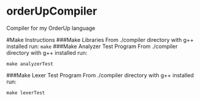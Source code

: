 # orderUpCompiler
Compiler for my OrderUp language

#Make Instructions
###Make Libraries
  From ./compiler directory with g++ installed run:
    ```
    make
    ```
###Make Analyzer Test Program
From ./compiler directory with g++ installed run:
  ```
  make analyzerTest
  ```

###Make Lexer Test Program
From ./compiler directory with g++ installed run:
  ```
  make lexerTest
  ```
